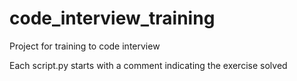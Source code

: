 code_interview_training
=======================

Project for training to code interview

Each script.py starts with a comment indicating the exercise solved